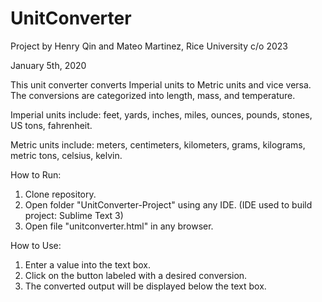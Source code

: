 # UnitConverter
Project by Henry Qin and Mateo Martinez, Rice University c/o 2023

January 5th, 2020

This unit converter converts Imperial units to Metric units and vice versa. The conversions are categorized into length, mass, and temperature.

Imperial units include: feet, yards, inches, miles, ounces, pounds, stones, US tons, fahrenheit.

Metric units include: meters, centimeters, kilometers, grams, kilograms, metric tons, celsius, kelvin.

How to Run:
  1. Clone repository.
  2. Open folder "UnitConverter-Project" using any IDE. (IDE used to build project: Sublime Text 3)
  3. Open file "unitconverter.html" in any browser.

How to Use:
  1. Enter a value into the text box.
  2. Click on the button labeled with a desired conversion.
  3. The converted output will be displayed below the text box.
